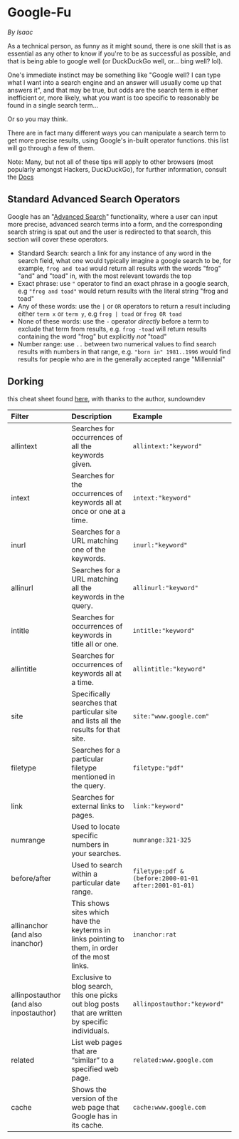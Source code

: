 # Google-Fu

_By_ _Isaac_

As a technical person, as funny as it might sound, there is one skill that is as essential as any other to know if you're to be as successful as possible, and that is being able to google well (or DuckDuckGo well, or... bing well? lol).

One's immediate instinct may be something like "Google well? I can type what I want into a search engine and an answer will usually come up that answers it", and that may be true, but odds are the search term is either inefficient or, more likely, what you want is too specific to reasonably be found in a single search term...

Or so you may think.

There are in fact many different ways you can manipulate a search term to get more precise results, using Google's in-built operator functions. this list will go through a few of them.

Note: Many, but not all of these tips will apply to other browsers (most popularly amongst Hackers, DuckDuckGo), for further information, consult the [Docs](https://help.duckduckgo.com/duckduckgo-help-pages/results/syntax/)

## Standard Advanced Search Operators

Google has an "[Advanced Search](https://www.google.co.uk/advanced_search)" functionality, where a user can input more precise, advanced search terms into a form, and the corresponding search string is spat out and the user is redirected to that search, this section will cover these operators.

- Standard Search: search a link for any instance of any word in the search field, what one would typically imagine a google search to be, for example, `frog and toad` would return all results with the words "frog" "and" and "toad" in, with the most relevant towards the top
- Exact phrase: use `"` operator to find an exact phrase in a google search, e.g `"frog and toad"` would return results with the literal string "frog and toad"
- Any of these words: use the `|` or `OR` operators to return a result including either `term x` or `term y`, e.g `frog | toad` or `frog OR toad`
- None of these words: use the `-` operator *directly* before a term to exclude that term from results, e.g. `frog -toad` will return results containing the word "frog" but explicitly *not* "toad"
- Number range: use `..` between two numerical values to find search results with numbers in that range, e.g. `"born in" 1981..1996` would find results for people who are in the generally accepted range "Millennial"

## Dorking

this cheat sheet found [here](https://gist.github.com/sundowndev/283efaddbcf896ab405488330d1bbc06), with thanks to the author, sundowndev 

| Filter          | Description                                        | Example                              |
| :-------------- |:---------------------------------------------------| :------------------------------------|
| allintext      | Searches for occurrences of all the keywords given. | `allintext:"keyword"` |
| intext      | Searches for the occurrences of keywords all at once or one at a time. | `intext:"keyword"` |
| inurl      | Searches for a URL matching one of the keywords. | `inurl:"keyword"` |
| allinurl      | Searches for a URL matching all the keywords in the query. | `allinurl:"keyword"` |
| intitle      | Searches for occurrences of keywords in title all or one. | `intitle:"keyword"` |
| allintitle      | Searches for occurrences of keywords all at a time. | `allintitle:"keyword"` |
| site      | Specifically searches that particular site and lists all the results for that site. | `site:"www.google.com"` |
| filetype      | Searches for a particular filetype mentioned in the query. | `filetype:"pdf"` |
| link      | Searches for external links to pages. | `link:"keyword"` |
| numrange      | Used to locate specific numbers in your searches. | `numrange:321-325` |
| before/after      | Used to search within a particular date range. | `filetype:pdf & (before:2000-01-01 after:2001-01-01)` |
| allinanchor (and also inanchor)      | This shows sites which have the keyterms in links pointing to them, in order of the most links. | `inanchor:rat` |
| allinpostauthor (and also inpostauthor)      | Exclusive to blog search, this one picks out blog posts that are written by specific individuals. | `allinpostauthor:"keyword"` |
| related      | List web pages that are “similar” to a specified web page. | `related:www.google.com` |
| cache      | Shows the version of the web page that Google has in its cache. | `cache:www.google.com` |

